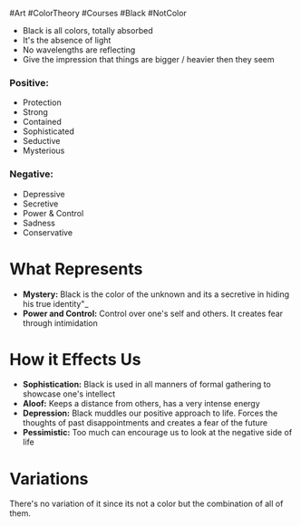 #Art #ColorTheory #Courses #Black #NotColor

- Black is all colors, totally absorbed
- It's the absence of light
- No wavelengths are reflecting
- Give the impression that things are bigger / heavier then they seem

### Positive:
- Protection
- Strong
- Contained
- Sophisticated
- Seductive
- Mysterious
### Negative:
- Depressive
- Secretive
- Power & Control
- Sadness
- Conservative

# What Represents

- **Mystery:** Black is the color of the unknown and its a secretive in hiding his true identity"_
- **Power and Control:** Control over one's self and others. It creates fear through intimidation

# How it Effects Us
- **Sophistication:** Black is used in all manners of formal gathering to showcase one's intellect
- **Aloof:** Keeps a distance from others, has a very intense energy
- **Depression:** Black muddles our positive approach to life. Forces the thoughts of past disappointments and creates a fear of the future
- **Pessimistic:** Too much can encourage us to look at the negative side of life

# Variations
There's no variation of it since its not a color but the combination of all of them.

